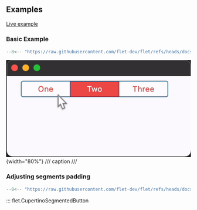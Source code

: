 ## Examples

[Live example](https://flet-controls-gallery.fly.dev/buttons/cupertinosegmentedbutton)

### Basic Example

```python
--8<-- "https://raw.githubusercontent.com/flet-dev/flet/refs/heads/docs/sdk/python/examples/python/controls/cupertino-segmented-button/basic.py"
```

![basic](https://raw.githubusercontent.com/flet-dev/flet/docs/sdk/python/examples/python/controls/cupertino-segmented-button/media/basic.gif){width="80%"}
/// caption
///

### Adjusting segments padding

```python
--8<-- "https://raw.githubusercontent.com/flet-dev/flet/refs/heads/docs/sdk/python/examples/python/controls/cupertino-segmented-button/segments-padding.py"
```

::: flet.CupertinoSegmentedButton
